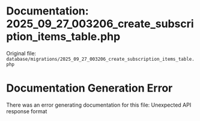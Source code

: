 # Documentation: 2025_09_27_003206_create_subscription_items_table.php

Original file: `database/migrations/2025_09_27_003206_create_subscription_items_table.php`

# Documentation Generation Error

There was an error generating documentation for this file: Unexpected API response format
